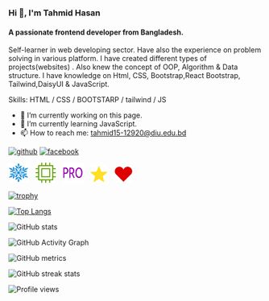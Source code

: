 ### Hi 👋, I'm Tahmid Hasan
#### A passionate frontend developer from Bangladesh.
Self-learner in web developing sector. Have also the experience on problem solving in various platform. I have created different types of projects(websites) . Also knew the concept of OOP, Algorithm & Data structure. I have knowledge on Html, CSS, Bootstrap,React Bootstrap, Tailwind,DaisyUI & JavaScript.

Skills:  HTML / CSS / BOOTSTARP / tailwind / JS 

- 🔭 I’m currently working on this page. 
- 🌱 I’m currently learning JavaScript. 
- 📫 How to reach me: tahmid15-12920@diu.edu.bd 


[<img src='https://cdn.jsdelivr.net/npm/simple-icons@3.0.1/icons/github.svg' alt='github' height='40'>](https://github.com/tahmidhasantanoy)  [<img src='https://cdn.jsdelivr.net/npm/simple-icons@3.0.1/icons/facebook.svg' alt='facebook' height='40'>](https://www.facebook.com/tahmid.hasan.tanoy)  



<a href='https://archiveprogram.github.com/'><img src='https://raw.githubusercontent.com/acervenky/animated-github-badges/master/assets/acbadge.gif' width='40' height='40'></a> <a href='https://docs.github.com/en/developers'><img src='https://raw.githubusercontent.com/acervenky/animated-github-badges/master/assets/devbadge.gif' width='40' height='40'></a> <a href='https://github.com/pricing'><img src='https://raw.githubusercontent.com/acervenky/animated-github-badges/master/assets/pro.gif' width='40' height='40'></a> <a href='https://stars.github.com/'><img src='https://raw.githubusercontent.com/acervenky/animated-github-badges/master/assets/starbadge.gif' width='35' height='35'></a> <a href='https://docs.github.com/en/github/supporting-the-open-source-community-with-github-sponsors'><img src='https://raw.githubusercontent.com/acervenky/animated-github-badges/master/assets/sponsorbadge.gif' width='35' height='35'></a> 

[![trophy](https://github-profile-trophy.vercel.app/?username=tahmidhasantanoy)](https://github.com/ryo-ma/github-profile-trophy)

[![Top Langs](https://github-readme-stats.vercel.app/api/top-langs/?username=tahmidhasantanoy)](https://github.com/anuraghazra/github-readme-stats)

![GitHub stats](https://github-readme-stats.vercel.app/api?username=tahmidhasantanoy&show_icons=true&count_private=true)  

![GitHub Activity Graph](https://activity-graph.herokuapp.com/graph?username=tahmidhasantanoy)  

![GitHub metrics](https://metrics.lecoq.io/tahmidhasantanoy)  

![GitHub streak stats](https://streak-stats.demolab.com/?user=tahmidhasantanoy)  

![Profile views](https://gpvc.arturio.dev/tahmidhasantanoy)  
